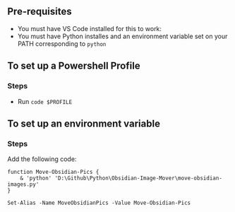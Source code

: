## Pre-requisites

- You must have VS Code installed for this to work:
- You must have Python installes and an environment variable set on your PATH corresponding to `python`

## To set up a Powershell Profile

### Steps

- Run `code $PROFILE`

## To set up an environment variable

### Steps

Add the following code:

```
function Move-Obsidian-Pics {
    & 'python' 'D:\Github\Python\Obsidian-Image-Mover\move-obsidian-images.py'
}

Set-Alias -Name MoveObsidianPics -Value Move-Obsidian-Pics
```